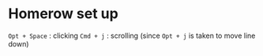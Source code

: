 # Homerow set up

`Opt + Space` : clicking
`Cmd + j` : scrolling (since `Opt + j` is taken to move line down)

